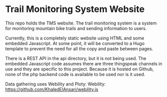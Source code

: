 # Trail Monitoring System Website

This repo holds the TMS website. The trail monitoring system is a system for monitoring mountain bike trails and sending information to users.

Currently, this is a completely static website using HTML and some embedded Javascript. At some point, it will be converted to a Hugo template to prevent the need for all the copy and paste between pages.

There is a REST API in the api directory, but it is not being used. The embedded Javascript code assumes there are three thingspeak channels in use and they are specific to this project. Because it is hosted on Github, none of the php backend code is available to be used nor is it used.

Data gathering uses Webility and Ploty:
Webility: https://github.com/KhaledElAnsari/webility.js
